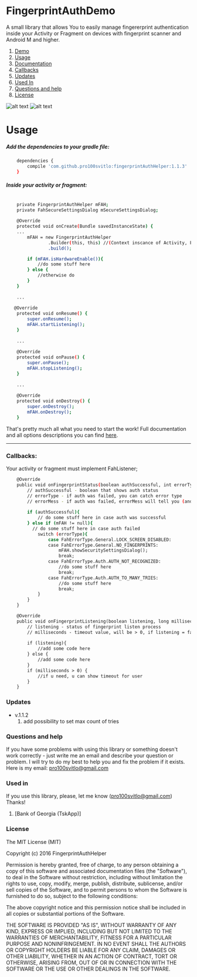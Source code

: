 # FingerprintAuthDemo
A small library that allows You to easily manage fingererprint authentication inside your Activity or Fragment on devices with fingerprint scanner and Android M and higher.

1. [Demo](https://play.google.com/store/apps/details?id=com.pro100svitlo.fingerprintAuthHelper)
2. [Usage](#usage)
3. [Documentation](Docs.md)
3. [Callbacks](#callbacks)
4. [Updates](#updates)
5. [Used In](#used-in)
6. [Questions and help](#questions-and-help)
7. [License](#license)

![alt text](screenshots/sc_0.png "Touch sensor")
![alt text](screenshots/sc_1.png "Try in")


# Usage
##### Add the dependencies to your gradle file:
```sh
    dependencies {
        compile 'com.github.pro100svitlo:fingerprintAuthHelper:1.1.3'
    }
```

##### Inside your activity or fragment:

```sh

    private FingerprintAuthHelper mFAH;
    private FahSecureSettingsDialog mSecureSettingsDialog;
    
    @Override
    protected void onCreate(Bundle savedInstanceState) {
    ...
        mFAH = new FingerprintAuthHelper
                .Builder(this, this) //(Context inscance of Activity, FahListener)
                .build();

        if (mFAH.isHardwareEnable()){
            //do some stuff here
        } else {
            //otherwise do
        }
    }
    
    ...
    
   @Override
    protected void onResume() {
        super.onResume();
        mFAH.startListening();
    }
 
    ...
    
    @Override
    protected void onPause() {
        super.onPause();
        mFAH.stopListening();
    }
 
    ...
    
    @Override
    protected void onDestroy() {
        super.onDestroy();
        mFAH.onDestroy();
    }
```
That's pretty much all what you need to start the work!
Full documentation and all options descriptions you can find [here](Docs.md).

---

### Callbacks:

Your activity or fragment must implement FahListener;
 
```sh
    @Override
    public void onFingerprintStatus(boolean authSuccessful, int errorType, CharSequence errorMess) {
        // authSuccessful - boolean that shows auth status
        // errorType - if auth was failed, you can catch error type
        // errorMess - if auth was failed, errorMess will tell you (and user) the reason
        
        if (authSuccessful){
            // do some stuff here in case auth was successful
        } else if (mFAH != null){
          // do some stuff here in case auth failed
            switch (errorType){
                case FahErrorType.General.LOCK_SCREEN_DISABLED:
                case FahErrorType.General.NO_FINGERPRINTS:
                    mFAH.showSecuritySettingsDialog();
                    break;
                case FahErrorType.Auth.AUTH_NOT_RECOGNIZED:
                    //do some stuff here
                    break;
                case FahErrorType.Auth.AUTH_TO_MANY_TRIES:
                    //do some stuff here
                    break;
            }
        }
    }

    @Override
    public void onFingerprintListening(boolean listening, long milliseconds) {
        // listening - status of fingerprint listen process
        // milliseconds - timeout value, will be > 0, if listening = false & errorType = AUTH_TO_MANY_TRIES
        
        if (listening){
            //add some code here
        } else {
            //add some code here
        }
        if (milliseconds > 0) {
            //if u need, u can show timeout for user
        }
    }
```

### Updates
* v.1.1.2
    1. add possibility to set max count of tries

### Questions and help
If you have some problems with using this library or something doesn't work correctly - just write me an email and describe your question or problem. I will try to do my best to help you and fix the problem if it exists. Here is my email: pro100svitlo@gmail.com

### Used in
If you use this library, please, let me know (pro100svitlo@gmail.com)
Thanks!

1. [Bank of Georgia (TskApp)]


### License
The MIT License (MIT)

Copyright (c) 2016 FingerprintAuthHelper

Permission is hereby granted, free of charge, to any person obtaining a copy
of this software and associated documentation files (the "Software"), to deal
in the Software without restriction, including without limitation the rights
to use, copy, modify, merge, publish, distribute, sublicense, and/or sell
copies of the Software, and to permit persons to whom the Software is
furnished to do so, subject to the following conditions:

The above copyright notice and this permission notice shall be included in all
copies or substantial portions of the Software.

THE SOFTWARE IS PROVIDED "AS IS", WITHOUT WARRANTY OF ANY KIND, EXPRESS OR
IMPLIED, INCLUDING BUT NOT LIMITED TO THE WARRANTIES OF MERCHANTABILITY,
FITNESS FOR A PARTICULAR PURPOSE AND NONINFRINGEMENT. IN NO EVENT SHALL THE
AUTHORS OR COPYRIGHT HOLDERS BE LIABLE FOR ANY CLAIM, DAMAGES OR OTHER
LIABILITY, WHETHER IN AN ACTION OF CONTRACT, TORT OR OTHERWISE, ARISING FROM,
OUT OF OR IN CONNECTION WITH THE SOFTWARE OR THE USE OR OTHER DEALINGS IN THE
SOFTWARE.
